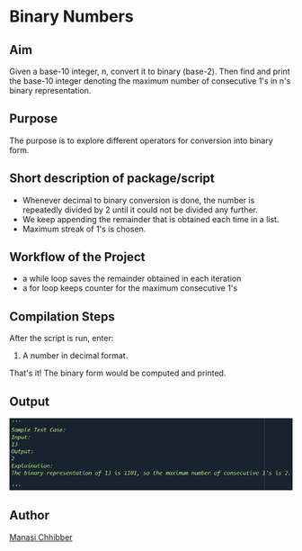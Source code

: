 # Binary Numbers

## Aim

Given a base-10 integer, n, convert it to binary (base-2). Then find and print the base-10 integer denoting the maximum number of consecutive 1's in n's binary representation.


## Purpose

The purpose is to explore different operators for conversion into binary form.


## Short description of package/script

- Whenever decimal to binary conversion is done, the number is repeatedly divided by 2 until it could not be divided any further.
- We keep appending the remainder that is obtained each time in a list.
- Maximum streak of 1's is chosen.


## Workflow of the Project

- a while loop saves the remainder obtained in each iteration
- a for loop keeps counter for the maximum consecutive 1's 


## Compilation Steps

After the script is run, enter:

1. A number in decimal format.

That's it! The binary form would be computed and printed.


## Output

<img src="../Binary Numbers/Images/ss.png"> 


## Author

[Manasi Chhibber](https://github.com/Manasi2001)
